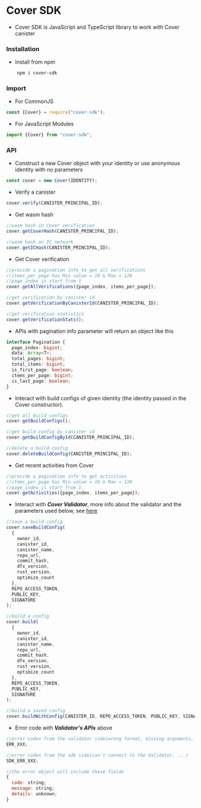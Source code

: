 # Cover SDK

- Cover SDK is JavaScript and TypeScript library to work with Cover canister

### Installation

- Install from npm

```bash
    npm i cover-sdk
```

### Import

- For CommonJS

```javascript
const {Cover} = require("cover-sdk");
```

- For JavaScript Modules

```javascript
import {Cover} from "cover-sdk";
```

### API

- Construct a new Cover object with your identity or use anonymous identity with no parameters

```javascript
const cover = new Cover(IDENTITY);
```

- Verify a canister

```javascript
cover.verify(CANISTER_PRINCIPAL_ID);
```

- Get wasm hash

```javascript
//wasm hash in Cover verification
cover.getCoverHash(CANISTER_PRINCIPAL_ID);

//wasm hash on IC network
cover.getICHash(CANISTER_PRINCIPAL_ID);
```

- Get Cover verification

```javascript
//provide a pagination info to get all verifications
//items_per_page has Min value = 10 & Max = 120
//page_index is start from 1
cover.getAllVerifications({page_index, items_per_page});

//get verification by canister id
cover.getVerificationByCanisterId(CANISTER_PRINCIPAL_ID);

//get verification statistics
cover.getVerificationStats();
```

- APIs with pagination info parameter will return an object like this

```typescript
interface Pagination {
  page_index: bigint;
  data: Array<T>;
  total_pages: bigint;
  total_items: bigint;
  is_first_page: boolean;
  items_per_page: bigint;
  is_last_page: boolean;
}
```

- Interact with build configs of given identity (the identity passed in the Cover constructor).

```javascript
//get all build configs
cover.getBuildConfigs();

//get build config by canister id
cover.getBuildConfigById(CANISTER_PRINCIPAL_ID);

//delete a build config
cover.deleteBuildConfig(CANISTER_PRINCIPAL_ID);
```

- Get recent activities from Cover

```javascript
//provide a pagination info to get activities
//items_per_page has Min value = 10 & Max = 120
//page_index is start from 1
cover.getActivities({page_index, items_per_page});
```

- Interact with **_Cover Validator_**, more info about the validator and the parameters used below, see [here](https://github.com/Psychedelic/cover-validator)

```javascript
//save a build config
cover.saveBuildConfig(
  {
    owner_id,
    canister_id,
    canister_name,
    repo_url,
    commit_hash,
    dfx_version,
    rust_version,
    optimize_count
  },
  REPO_ACCESS_TOKEN,
  PUBLIC_KEY,
  SIGNATURE
);

//build a config
cover.build(
  {
    owner_id,
    canister_id,
    canister_name,
    repo_url,
    commit_hash,
    dfx_version,
    rust_version,
    optimize_count
  },
  REPO_ACCESS_TOKEN,
  PUBLIC_KEY,
  SIGNATURE
);

//build a saved config
cover.buildWithConfig(CANISTER_ID, REPO_ACCESS_TOKEN, PUBLIC_KEY, SIGNATURE);
```

- Error code with **_Validator's APIs_** above

```javascript
//error codes from the validator side(wrong format, missing arguments, internal error,...)
ERR_XXX;

//error codes from the sdk side(can't connect to the Validator, ...)
SDK_ERR_XXX;

//the error object will include these fields
{
  code: string;
  message: string;
  details: unknown;
}
```
